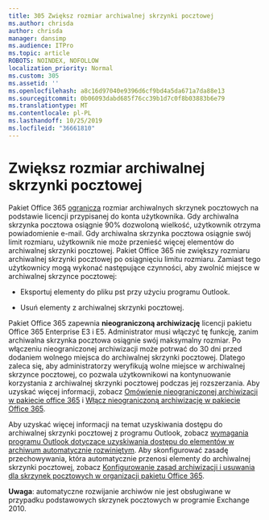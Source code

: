 ```yaml
---
title: 305 Zwiększ rozmiar archiwalnej skrzynki pocztowej
ms.author: chrisda
author: chrisda
manager: dansimp
ms.audience: ITPro
ms.topic: article
ROBOTS: NOINDEX, NOFOLLOW
localization_priority: Normal
ms.custom: 305
ms.assetid: ''
ms.openlocfilehash: a8c16d97040e9396d6cf9bd4a5da671a7da88e13
ms.sourcegitcommit: 0b06093dabd685f76cc39b1d7c0f8b03883b6e79
ms.translationtype: MT
ms.contentlocale: pl-PL
ms.lasthandoff: 10/25/2019
ms.locfileid: "36661810"
---
```

# <a name="increase-the-archive-mailbox-size"></a>Zwiększ rozmiar archiwalnej skrzynki pocztowej

Pakiet Office 365 [ogranicza](https://docs.microsoft.com/office365/servicedescriptions/exchange-online-service-description/exchange-online-limits#mailbox-storage-limits) rozmiar archiwalnych skrzynek pocztowych na podstawie licencji przypisanej do konta użytkownika. Gdy archiwalna skrzynka pocztowa osiągnie 90% dozwoloną wielkość, użytkownik otrzyma powiadomienie e-mail. Gdy archiwalna skrzynka pocztowa osiągnie swój limit rozmiaru, użytkownik nie może przenieść więcej elementów do archiwalnej skrzynki pocztowej. Pakiet Office 365 nie zwiększy rozmiaru archiwalnej skrzynki pocztowej po osiągnięciu limitu rozmiaru. Zamiast tego użytkownicy mogą wykonać następujące czynności, aby zwolnić miejsce w archiwalnej skrzynce pocztowej:

- Eksportuj elementy do pliku pst przy użyciu programu Outlook.

- Usuń elementy z archiwalnej skrzynki pocztowej.

Pakiet Office 365 zapewnia **nieograniczoną archiwizację** licencji pakietu Office 365 Enterprise E3 i E5. Administrator musi włączyć tę funkcję, zanim archiwalna skrzynka pocztowa osiągnie swój maksymalny rozmiar. Po włączeniu nieograniczonej archiwizacji może potrwać do 30 dni przed dodaniem wolnego miejsca do archiwalnej skrzynki pocztowej. Dlatego zaleca się, aby administratorzy weryfikują wolne miejsce w archiwalnej skrzynce pocztowej, co pozwala użytkownikowi na kontynuowanie korzystania z archiwalnej skrzynki pocztowej podczas jej rozszerzania. Aby uzyskać więcej informacji, zobacz [Omówienie nieograniczonej archiwizacji w pakiecie office 365](https://docs.microsoft.com/office365/securitycompliance/unlimited-archiving) i [Włącz nieograniczoną archiwizację w pakiecie Office 365](https://docs.microsoft.com/office365/securitycompliance/enable-unlimited-archiving).

Aby uzyskać więcej informacji na temat uzyskiwania dostępu do archiwalnej skrzynki pocztowej z programu Outlook, zobacz [wymagania programu Outlook dotyczące uzyskiwania dostępu do elementów w archiwum automatycznie rozwiniętym](https://docs.microsoft.com/office365/securitycompliance/unlimited-archiving#outlook-requirements-for-accessing-items-in-an-auto-expanded-archive). Aby skonfigurować zasadę przechowywania, która automatycznie przenosi elementy do archiwalnej skrzynki pocztowej, zobacz [Konfigurowanie zasad archiwizacji i usuwania dla skrzynek pocztowych w organizacji pakietu Office 365](https://docs.microsoft.com/office365/securitycompliance/set-up-an-archive-and-deletion-policy-for-mailboxes).

**Uwaga**: automatyczne rozwijanie archiwów nie jest obsługiwane w przypadku podstawowych skrzynek pocztowych w programie Exchange 2010.
